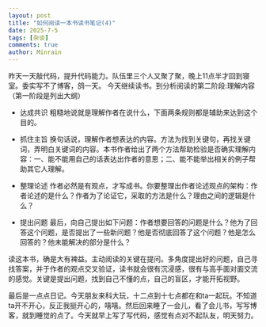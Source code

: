 ```yaml
---
layout: post
title: "如何阅读一本书读书笔记(4)"
date: 2025-7-5
tags: [杂谈]
comments: true
author: Minrain
---
```

昨天一天敲代码，提升代码能力。队伍里三个人又聚了聚，晚上11点半才回到寝室。委实写不了博客，鸽一天。
今天继续读书。到分析阅读的第二阶段:理解内容（第一阶段是列出大纲）

- 达成共识
粗糙地说就是理解作者在说什么，下面两条规则都是辅助来达到这个目的。

- 抓住主旨
换句话说，理解作者想表达的内容。方法为找到关键句，再找关键词，弄明白关键词的内容。本书作者给出了两个方法帮助检验是否确实理解内容：一、能不能用自己的话表达出作者的意思；二、能不能举出相关的例子帮助其它人理解。

- 整理论述
作者必然是有观点，才写成书。你要整理出作者论述观点的架构：作者论述的是什么？作者为了论证它，采取的方法是什么？理由之间的逻辑是什么？

- 提出问题
最后，向自己提出如下问题：作者想要回答的问题是什么？他为了回答这个问题，是否提出了一些新问题？他是否彻底回答了这个问题？他是怎么回答的？他未能解决的部分是什么？

读这本书，确是大有裨益。主动阅读的关键在提问。多角度提出好的问题，自己寻找答案，并于作者的观点交叉验证，读书就会很有沉浸感，很有与高手面对面交流的感觉。关键是提出问题，找到自己不懂的点，自己的盲区，才能开拓视野。

最后是一点点日记。今天朋友来科大玩，十二点到十七点都在和ta一起玩。不知道ta开不开心，反正我挺开心的，嘻嘻。然后回来睡了一会儿，看了会儿书，写写博客，就到睡觉的点了。今天就早上写了写代码，感觉有点对不起队友，明天努力。